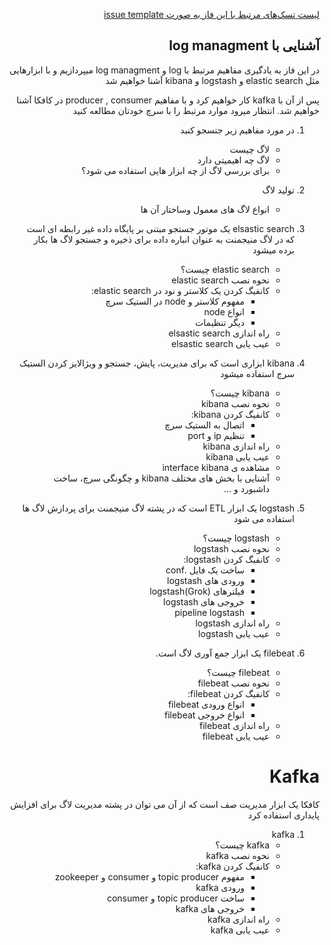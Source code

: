 <div dir="rtl" text-align='right'>

[لیست تسک‌های مرتبط با این فاز به صورت issue template](./issue-Phase03.md)

## آشنایی با log managment
در این فاز به یادگیری مفاهیم مرتبط با log و log managment میپردازیم و با ابزارهایی مثل elastic search  و  logstash  و kibana آشنا خواهیم شد

پس از آن با kafka کار خواهیم کرد  و با مفاهیم producer , consumer  در کافکا آشنا خواهیم شد. انتظار میرود موارد مرتبط را با سرچ خودتان مطالعه کنید

 1. در مورد مفاهیم زیر جتسجو کنید
    - لاگ چیست
    - لاگ چه اهیمیتی دارد
    - برای بررسی لاگ از چه ابزار هایی استفاده می شود؟


 1. تولید لاگ
    - انواع لاگ های معمول وساختار آن ها

 1. elsastic search
    یک موتور جستجو مبتنی بر پایگاه داده غیر رابطه ای است که در لاگ منیجمنت به عنوان انباره داده برای ذخیره و جستجو لاگ ها بکار برده میشود
    - elastic search چیست؟
    - نحوه نصب elastic search
    - کانفیگ کردن یک کلاستر و نود در elastic search:
        - مفهوم کلاستر و node در الستیک سرچ
        - انواع node
        - دیگر تنظیمات
    - راه اندازی elsastic search
    - عیب یابی elsastic search 
  

 1. kibana
     ابزاری است که برای مدیریت، پایش، جستجو و ویژالایز کردن الستیک سرج استفاده میشود
    - kibana چیست؟
    - نحوه نصب kibana
    - کانفیگ کردن kibana:
        - اتصال به الستیک سرچ
        - تنظیم ip و port
    - راه اندازی kibana
    - عیب یابی kibana
    - مشاهده ی interface kibana
    - آشنایی با بخش های مختلف kibana و چگونگی سرچ، ساخت داشبورد و ...
  


 1. logstash
     یک ابزار ETL است که در پشته لاگ منیجمنت برای پردازش لاگ ها استفاده می شود
    - logstash چیست؟
    - نحوه نصب logstash
    - کانفیگ کردن logstash:
        - ساخت یک فایل .conf
        - ورودی های logstash
        - فیلترهای logstash(Grok)
        - خروجی های logstash
        - pipeline logstash
    - راه اندازی logstash
    - عیب یابی logstash 
   
 1. filebeat
     یک ابزار جمع آوری لاگ است.
    - filebeat چیست؟
    - نحوه نصب filebeat
    - کانفیگ کردن filebeat:
        - انواع ورودی filebeat
        - انواع خروجی filebeat
    - راه اندازی filebeat
    - عیب یابی filebeat

# Kafka

کافکا یک ابزار مدیریت صف است که از آن می توان در پشته مدیریت لاگ برای افزایش پایداری استفاده کرد

 1. kafka
    - kafka چیست؟
    - نحوه نصب kafka
    - کانفیگ کردن kafka:
        - مفهوم topic producer و consumer و zookeeper
        - ورودی kafka
        - ساخت topic producer و consumer
        - خروجی های kafka
    - راه اندازی kafka
    - عیب یابی kafka


